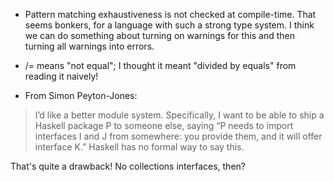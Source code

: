 * Pattern matching exhaustiveness is not checked at compile-time. That seems bonkers, for a language with such a strong type system. I think we can do something about turning on warnings for this and then turning all warnings into errors.

* /= means "not equal"; I thought it meant "divided by equals" from reading it naively!

* From Simon Peyton-Jones:

> I’d like a better module system. Specifically, I want to be able to ship a Haskell package P to someone else, saying “P needs to import interfaces I and J from somewhere: you provide them, and it will offer interface K.” Haskell has no formal way to say this.

That's quite a drawback! No collections interfaces, then?

